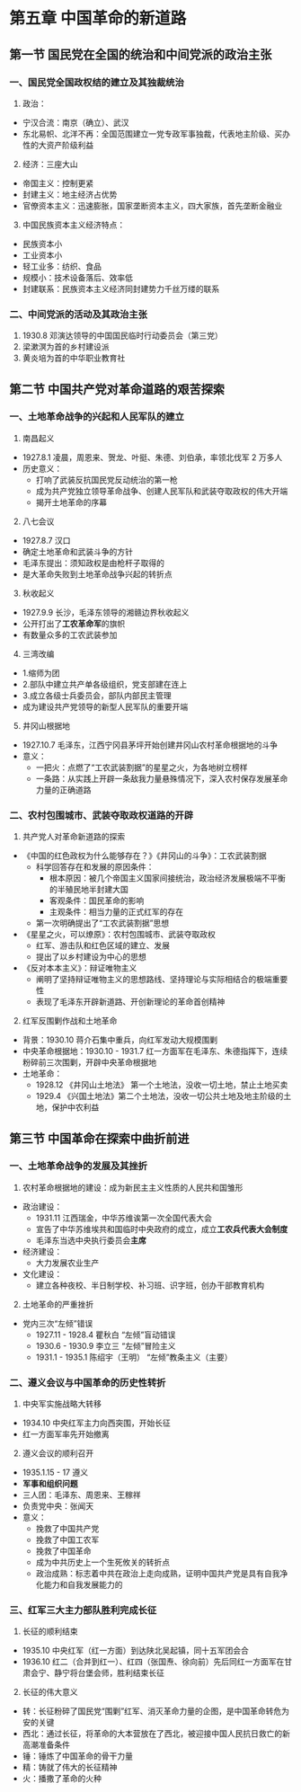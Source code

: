 # 第五章 中国革命的新道路

## 第一节 国民党在全国的统治和中间党派的政治主张

### 一、国民党全国政权结的建立及其独裁统治
1. 政治：
  - 宁汉合流：南京（确立）、武汉
  - 东北易帜、北洋不再：全国范围建立一党专政军事独裁，代表地主阶级、买办性的大资产阶级利益

2. 经济：三座大山
  - 帝国主义：控制更紧
  - 封建主义：地主经济占优势
  - 官僚资本主义：迅速膨胀，国家垄断资本主义，四大家族，首先垄断金融业

3. 中国民族资本主义经济特点：
  - 民族资本小
  - 工业资本小
  - 轻工业多：纺织、食品
  - 规模小：技术设备落后、效率低
  - 封建联系：民族资本主义经济同封建势力千丝万缕的联系

### 二、中间党派的活动及其政治主张

1. 1930.8 邓演达领导的中国国民临时行动委员会（第三党）
2. 梁漱溟为首的乡村建设派
3. 黄炎培为首的中华职业教育社

## 第二节 中国共产党对革命道路的艰苦探索

### 一、土地革命战争的兴起和人民军队的建立

1. 南昌起义
  - 1927.8.1 凌晨，周恩来、贺龙、叶挺、朱德、刘伯承，率领北伐军 2 万多人
  - 历史意义：
    - 打响了武装反抗国民党反动统治的第一枪
    - 成为共产党独立领导革命战争、创建人民军队和武装夺取政权的伟大开端
    - 揭开土地革命的序幕

2. 八七会议
  - 1927.8.7 汉口
  - 确定土地革命和武装斗争的方针
  - 毛泽东提出：须知政权是由枪杆子取得的
  - 是大革命失败到土地革命战争兴起的转折点

3. 秋收起义
  - 1927.9.9 长沙，毛泽东领导的湘赣边界秋收起义
  - 公开打出了**工农革命军**的旗帜
  - 有数量众多的工农武装参加

4. 三湾改编
  - 1.缩师为团
  - 2.部队中建立共产单各级组织，党支部建在连上
  - 3.成立各级士兵委员会，部队内部民主管理
  - 成为建设共产党领导的新型人民军队的重要开端

5. 井冈山根据地
  - 1927.10.7 毛泽东，江西宁冈县茅坪开始创建井冈山农村革命根据地的斗争
  - 意义：
    - 一把火：点燃了“工农武装割据”的星星之火，为各地树立榜样
    - 一条路：从实践上开辟一条敌我力量悬殊情况下，深入农村保存发展革命力量的正确道路

### 二、农村包围城市、武装夺取政权道路的开辟

1. 共产党人对革命新道路的探索
  - 《中国的红色政权为什么能够存在？》《井冈山的斗争》：工农武装割据
    - 科学回答存在和发展的原因条件：
      - 根本原因：被几个帝国主义国家间接统治，政治经济发展极端不平衡的半殖民地半封建大国
      - 客观条件：国民革命的影响
      - 主观条件：相当力量的正式红军的存在
    - 第一次明确提出了“工农武装割据”思想
  - 《星星之火，可以燎原》：农村包围城市、武装夺取政权
    - 红军、游击队和红色区域的建立、发展
    - 提出了以乡村建设为中心的思想
  - 《反对本本主义》：辩证唯物主义
    - 阐明了坚持辩证唯物主义的思想路线、坚持理论与实际相结合的极端重要性
    - 表现了毛泽东开辟新道路、开创新理论的革命首创精神

2. 红军反围剿作战和土地革命
  - 背景：1930.10 蒋介石集中重兵，向红军发动大规模围剿
  - 中央革命根据地：1930.10 - 1931.7 红一方面军在毛泽东、朱德指挥下，连续粉碎前三次围剿，开辟中央革命根据地
  - 土地革命：
    - 1928.12 《井冈山土地法》 第一个土地法，没收一切土地，禁止土地买卖
    - 1929.4 《兴国土地法》第二个土地法，没收一切公共土地及地主阶级的土地，保护中农利益


## 第三节 中国革命在探索中曲折前进

### 一、土地革命战争的发展及其挫折

1. 农村革命根据地的建设：成为新民主主义性质的人民共和国雏形
  - 政治建设：
    - 1931.11 江西瑞金，中华苏维诶第一次全国代表大会
    - 宣告了中华苏维埃共和国临时中央政府的成立，成立**工农兵代表大会制度**
    - 毛泽东当选中央执行委员会**主席**
  - 经济建设：
    - 大力发展农业生产
  - 文化建设：
    - 建立各种夜校、半日制学校、补习班、识字班，创办干部教育机构

2. 土地革命的严重挫折
  - 党内三次“左倾”错误
    - 1927.11 - 1928.4 瞿秋白 “左倾”盲动错误
    - 1930.6 - 1930.9 李立三 “左倾”冒险主义
    - 1931.1 - 1935.1 陈绍宇（王明） “左倾”教条主义（主要）

### 二、遵义会议与中国革命的历史性转折

1. 中央军实施战略大转移
  - 1934.10 中央红军主力向西突围，开始长征
  - 红一方面军率先开始撤离

2. 遵义会议的顺利召开
  - 1935.1.15 - 17 遵义
  - **军事和组织问题**
  - 三人团：毛泽东、周恩来、王稼祥
  - 负责党中央：张闻天
  - 意义：
    - 挽救了中国共产党
    - 挽救了中国工农军
    - 挽救了中国革命
    - 成为中共历史上一个生死攸关的转折点
    - 政治成熟：标志着中共在政治上走向成熟，证明中国共产党是具有自我净化能力和自我发展能力的

### 三、红军三大主力部队胜利完成长征

1. 长征的顺利结束
  - 1935.10 中央红军（红一方面）到达陕北吴起镇，同十五军团会合
  - 1936.10 红二（合并到红一）、红四（张国焘、徐向前）先后同红一方面军在甘肃会宁、静宁将台堡会师，胜利结束长征

2. 长征的伟大意义
  - 转：长征粉碎了国民党“围剿”红军、消灭革命力量的企图，是中国革命转危为安的关键
  - 西北：通过长征，将革命的大本营放在了西北，被迎接中国人民抗日救亡的新高潮准备条件
  - 锤：锤炼了中国革命的骨干力量
  - 精：铸就了伟大的长征精神
  - 火：播撒了革命的火种
